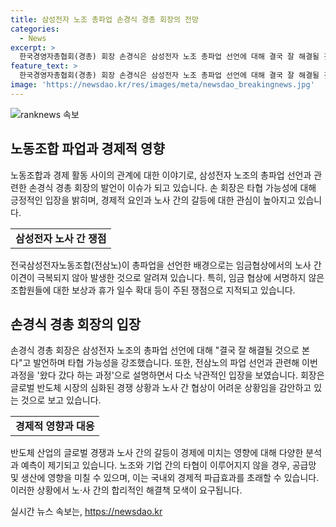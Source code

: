 ```yaml
---
title: 삼성전자 노조 총파업 손경식 경총 회장의 전망
categories:
  - News
excerpt: >
  한국경영자총협회(경총) 회장 손경식은 삼성전자 노조 총파업 선언에 대해 결국 잘 해결될 것으로 본다고 밝혔다. 노조가 요구한 보상 및 휴가일수 확대에 대한 사측의 불응으로 인한 결정이지만, 이에 대해 손 회장은 타협 가능성이 있다고 전했다. 또한, 노동조합법 개정에 대한 입법 중단을 강력히 촉구하며, 이를 논의하기 위한 기자회견을 열었다. 이러한 발언으로 관심을 끄는 손 회장의 입장에 주목할 필요가 있다.
feature_text: >
  한국경영자총협회(경총) 회장 손경식은 삼성전자 노조 총파업 선언에 대해 결국 잘 해결될 것으로 본다고 밝혔다. 노조가 요구한 보상 및 휴가일수 확대에 대한 사측의 불응으로 인한 결정이지만, 이에 대해 손 회장은 타협 가능성이 있다고 전했다. 또한, 노동조합법 개정에 대한 입법 중단을 강력히 촉구하며, 이를 논의하기 위한 기자회견을 열었다. 이러한 발언으로 관심을 끄는 손 회장의 입장에 주목할 필요가 있다.
image: 'https://newsdao.kr/res/images/meta/newsdao_breakingnews.jpg'
---
```


<p><img src="https://newsdao.kr/res/images/meta/newsdao_breakingnews.jpg" alt="ranknews 속보" /></p>

<h2 data-ke-size="size26">노동조합 파업과 경제적 영향</h2>

<p data-ke-size="size16">노동조합과 경제 활동 사이의 관계에 대한 이야기로, 삼성전자 노조의 총파업 선언과 관련한 손경식 경총 회장의 발언이 이슈가 되고 있습니다. 손 회장은 타협 가능성에 대해 긍정적인 입장을 밝히며, 경제적 요인과 노사 간의 갈등에 대한 관심이 높아지고 있습니다.</p>

<table>
  <tr>
    <td style="text-align: center; height: 17px;"><b>삼성전자 노사 간 쟁점</b></td>
  </tr>
</table>

<p data-ke-size="size16">전국삼성전자노동조합(전삼노)이 총파업을 선언한 배경으로는 임금협상에서의 노사 간 이견이 극복되지 않아 발생한 것으로 알려져 있습니다. 특히, 임금 협상에 서명하지 않은 조합원들에 대한 보상과 휴가 일수 확대 등이 주된 쟁점으로 지적되고 있습니다.</p>

<h2 data-ke-size="size26">손경식 경총 회장의 입장</h2>

<p data-ke-size="size16">손경식 경총 회장은 삼성전자 노조의 총파업 선언에 대해 "결국 잘 해결될 것으로 본다"고 발언하며 타협 가능성을 강조했습니다. 또한, 전삼노의 파업 선언과 관련해 이번 과정을 '왔다 갔다 하는 과정'으로 설명하면서 다소 낙관적인 입장을 보였습니다. 회장은 글로벌 반도체 시장의 심화된 경쟁 상황과 노사 간 협상이 어려운 상황임을 감안하고 있는 것으로 보고 있습니다.</p>

<table>
  <tr>
    <td style="text-align: center; height: 17px;"><b>경제적 영향과 대응</b></td>
  </tr>
</table>

<p data-ke-size="size16">반도체 산업의 글로벌 경쟁과 노사 간의 갈등이 경제에 미치는 영향에 대해 다양한 분석과 예측이 제기되고 있습니다. 노조와 기업 간의 타협이 이루어지지 않을 경우, 공급망 및 생산에 영향을 미칠 수 있으며, 이는 국내외 경제적 파급효과를 초래할 수 있습니다. 이러한 상황에서 노·사 간의 합리적인 해결책 모색이 요구됩니다.</p>
실시간 뉴스 속보는, <a href="https://newsdao.kr" rel="dofollow">https://newsdao.kr</a>



